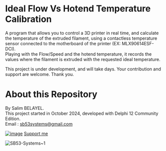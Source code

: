 # Ideal Flow Vs Hotend Temperature Calibration
A program that allows you to control a 3D printer in real time, and calculate the temperature of the extruded filament, using a contactless temperature sensor connected to the motherboard of the printer (EX: MLX90614ESF-DCI).  
Playing with the Flow/Speed and the hotend temperature, it records the values ​​where the filament is extruded with the requested ideal temperature.  
  
This project is under development, and will take days. Your contribution and support are welcome. Thank you.  
  
# About this Repository
By Salim BELAYEL.  
This project started in October 2024, developed with Delphi 12 Community Edition.  
Email : sb53systems@gmail.com  
  
[![image](https://github.com/sb53systems/G-Code-Flow-Temperature-Controller/assets/33290411/a504ac44-082d-40f1-a9d0-4abc3da242d8)](https://ko-fi.com/sb53system) [Support me](https://ko-fi.com/sb53system)  
  
![SB53-Systems~1](https://github.com/sb53systems/G-Code-Flow-Temperature-Controller/assets/33290411/b94703a1-cf21-4109-bfa6-b9bcff438a1d)
